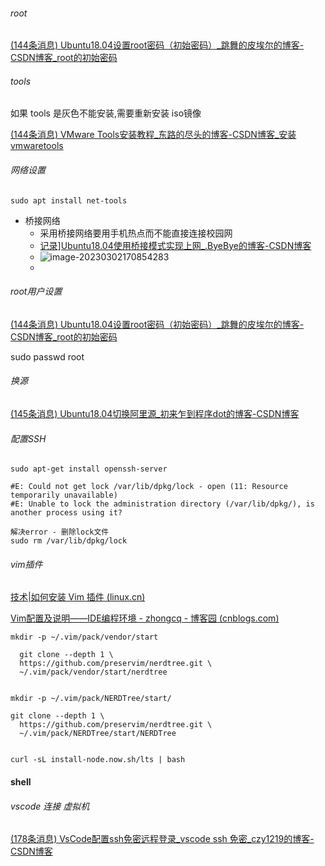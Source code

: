 



###### root

[(144条消息) Ubuntu18.04设置root密码（初始密码）_跳舞的皮埃尔的博客-CSDN博客_root的初始密码](https://blog.csdn.net/a6661314/article/details/124391440)



###### tools

如果 tools 是灰色不能安装,需要重新安装 iso镜像

[(144条消息) VMware Tools安装教程_东路的尽头的博客-CSDN博客_安装vmwaretools](https://blog.csdn.net/qq_41892825/article/details/122464113)



###### 网络设置

```
sudo apt install net-tools
```



- 桥接网络
  - 采用桥接网络要用手机热点而不能直接连接校园网
  -  [记录\]Ubuntu18.04使用桥接模式实现上网_.ByeBye的博客-CSDN博客](https://blog.csdn.net/weixin_43843847/article/details/90938308)
  -  ![image-20230302170854283](C:/Users/84221/AppData/Roaming/Typora/typora-user-images/image-20230302170854283.png)
  -  









###### root用户设置

[(144条消息) Ubuntu18.04设置root密码（初始密码）_跳舞的皮埃尔的博客-CSDN博客_root的初始密码](https://blog.csdn.net/a6661314/article/details/124391440)

sudo passwd root

###### 换源

[(145条消息) Ubuntu18.04切换阿里源_初来乍到程序dot的博客-CSDN博客](https://blog.csdn.net/BruceFei1/article/details/110312722)



###### 配置SSH

```shell
sudo apt-get install openssh-server

#E: Could not get lock /var/lib/dpkg/lock - open (11: Resource temporarily unavailable)
#E: Unable to lock the administration directory (/var/lib/dpkg/), is another process using it?

解决error - 删除lock文件
sudo rm /var/lib/dpkg/lock
```









###### vim插件

[技术|如何安装 Vim 插件 (linux.cn)](https://linux.cn/article-11923-1.html)

[Vim配置及说明——IDE编程环境 - zhongcq - 博客园 (cnblogs.com)](https://www.cnblogs.com/zhongcq/p/3642794.html)





```
mkdir -p ~/.vim/pack/vendor/start

  git clone --depth 1 \
  https://github.com/preservim/nerdtree.git \
  ~/.vim/pack/vendor/start/nerdtree
  
  
mkdir -p ~/.vim/pack/NERDTree/start/

git clone --depth 1 \
  https://github.com/preservim/nerdtree.git \
  ~/.vim/pack/NERDTree/start/NERDTree
  
  
curl -sL install-node.now.sh/lts | bash
```





























#### shell



###### vscode 连接 虚拟机

[(178条消息) VsCode配置ssh免密远程登录_vscode ssh 免密_czy1219的博客-CSDN博客](https://blog.csdn.net/qq_44571245/article/details/123031276)

